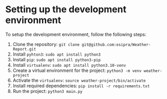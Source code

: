 # Setting up the development environment
To setup the development environment, follow the following steps:

1. Clone the repository:
`git clone git@github.com:osipra/Weather-Report.git`
2. Install `pyhton3`:
`sudo apt install python3`
3. Install `pip`:
`sudo apt install python3-pip`
4. Install `virtualenv`:
`sudo apt install python3.10-venv`
5. Create a virtual environment for the project:
`python3 -m venv weather-project`
6. Activate the `virtualenv`:
`source weather-project/bin/activate`
7. Install required dependencies:
`pip install -r requirements.txt`
8. Run the project:
`python3 main.py`